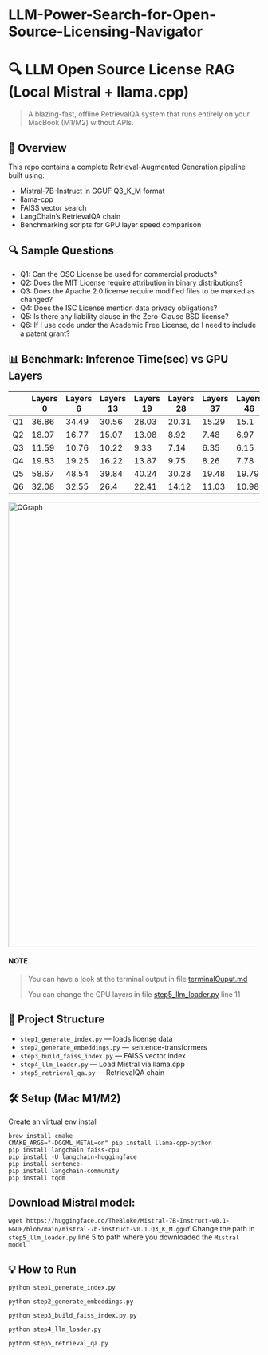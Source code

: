 # LLM-Power-Search-for-Open-Source-Licensing-Navigator
# 🔍 LLM Open Source License RAG (Local Mistral + llama.cpp)

> A blazing-fast, offline RetrievalQA system that runs entirely on your MacBook (M1/M2) without APIs.

## 🚀 Overview

This repo contains a complete Retrieval-Augmented Generation pipeline built using:
- Mistral-7B-Instruct in GGUF Q3_K_M format
- llama-cpp
- FAISS vector search
- LangChain’s RetrievalQA chain
- Benchmarking scripts for GPU layer speed comparison

## 🔍 Sample Questions
- Q1: Can the OSC License be used for commercial products?				
- Q2: Does the MIT License require attribution in binary distributions?			
- Q3: Does the Apache 2.0 license require modified files to be marked as changed?
- Q4: Does the ISC License mention data privacy obligations?
- Q5: Is there any liability clause in the Zero-Clause BSD license?
- Q6: If I use code under the Academic Free License, do I need to include a patent grant?


## 📊 Benchmark: Inference Time(sec) vs GPU Layers
|     | Layers 0 | Layers 6 | Layers 13 | Layers 19 | Layers 28 | Layers 37 | Layers 46 | Layers 55 | Layers 64 |
| --- | -------- | -------- | --------- | --------- | --------- | --------- | --------- | --------- | --------- |
| Q1  | 36.86    | 34.49    | 30.56     | 28.03     | 20.31     | 15.29     | 15.1      | 15.06     | 15.82     |
| Q2  | 18.07    | 16.77    | 15.07     | 13.08     | 8.92      | 7.48      | 6.97      | 6.88      | 7.01      |
| Q3  | 11.59    | 10.76    | 10.22     | 9.33      | 7.14      | 6.35      | 6.15      | 5.53      | 5.68      |
| Q4  | 19.83    | 19.25    | 16.22     | 13.87     | 9.75      | 8.26      | 7.78      | 7.62      | 7.87      |
| Q5  | 58.67    | 48.54    | 39.84     | 40.24     | 30.28     | 19.48     | 19.79     | 18.97     | 19.69     |
| Q6  | 32.08    | 32.55    | 26.4      | 22.41     | 14.12     | 11.03     | 10.98     | 11.1      | 10.96     |

<img width="893" alt="QGraph" src="https://github.com/user-attachments/assets/3186c0ae-9648-4593-bd64-5d1a79050327" />

#### NOTE
> You can have a look at the terminal output in file [terminalOuput.md](https://github.com/santhoshnumberone/LLM-Power-Search-for-Open-Source-Licensing-Navigator/blob/main/terminalOuput.md)
> 
> You can change the GPU layers in file [step5_llm_loader.py](https://github.com/santhoshnumberone/LLM-Power-Search-for-Open-Source-Licensing-Navigator/blob/main/step5_llm_loader.py) line 11

## 📂 Project Structure

- `step1_generate_index.py` — loads license data
- `step2_generate_embeddings.py` — sentence-transformers
- `step3_build_faiss_index.py` — FAISS vector index
- `step4_llm_loader.py` — Load Mistral via llama.cpp
- `step5_retrieval_qa.py` — RetrievalQA chain

## 🛠️ Setup (Mac M1/M2)
Create an virtual env install 

```
brew install cmake
CMAKE_ARGS="-DGGML_METAL=on" pip install llama-cpp-python
pip install langchain faiss-cpu
pip install -U langchain-huggingface
pip install sentence-
pip install langchain-community
pip install tqdm
```
## Download Mistral model:

`wget https://huggingface.co/TheBloke/Mistral-7B-Instruct-v0.1-GGUF/blob/main/mistral-7b-instruct-v0.1.Q3_K_M.gguf`
Change the path in `step5_llm_loader.py` line 5 to path where you downloaded the `Mistral model` 

## 💡 How to Run
`python step1_generate_index.py`

`python step2_generate_embeddings.py`

`python step3_build_faiss_index.py.py`

`python step4_llm_loader.py`

`python step5_retrieval_qa.py`

